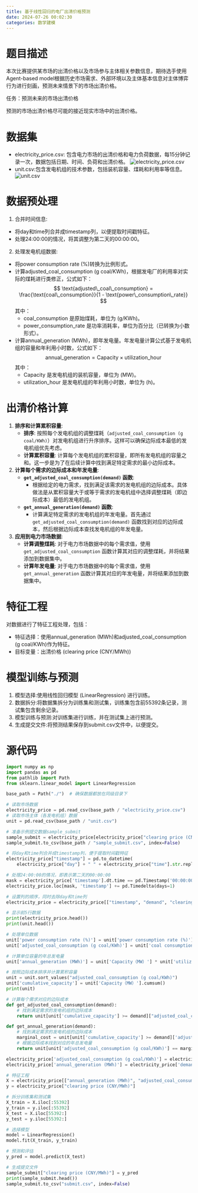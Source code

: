 ```yaml
---
title: 基于线性回归的电厂出清价格预测
date: 2024-07-26 00:02:30
categories: 数学建模
---
```


<!-- toc -->

# 题目描述

本次比赛提供某市场的出清价格以及市场参与主体相关参数信息，期待选手使用Agent-based model根据历史市场需求、外部环境以及主体基本信息对主体博弈行为进行刻画，预测未来情景下的市场出清价格。

任务：预测未来的市场出清价格  

预测的市场出清价格尽可能的接近现实市场中的出清价格。

# 数据集

 - electricity_price.csv:   包含电力市场的出清价格和电力负荷数据，每15分钟记录一次，数据包括日期、时间、负荷和出清价格。 
![electricity_price.csv](https://i-blog.csdnimg.cn/direct/088107e60a1b49ef9bd48530d9a95106.png)
 - unit.csv:包含发电机组的技术参数，包括装机容量、煤耗和利用率等信息。
 ![unit.csv](https://i-blog.csdnimg.cn/direct/fdd5e29d64644fa08c623a835c38cbe1.png)


# 数据预处理

 1. 合并时间信息:
 - 将day和time列合并成timestamp列，以便提取时间戳特征。 
 - 处理24:00:00的情况，将其调整为第二天的00:00:00。
2. 处理发电机组数据: 
- 将power consumption rate (%)转换为比例形式。       
- 计算adjusted_coal_consumption (g coal/KWh)，根据发电厂的利用率对实际的煤耗进行类修正，公式如下：
   $$
   \text{adjusted\_coal\_consumption} = \frac{\text{coal\_consumption}}{1 - \text{power\_consumption\_rate}}
	$$
   其中：
   - $\text{coal\_consumption}$ 是原始煤耗，单位为 \(g/KWh\)。       
   - $\text{power\_consumption\_rate}$ 是功率消耗率，单位为百分比（已转换为小数形式）。 
- 计算annual_generation (MWh)，即年发电量。年发电量计算公式基于发电机组的容量和年利用小时数，公式如下：
   $$
   \text{annual\_generation} = \text{Capacity} \times \text{utilization\_hour}
   $$
   其中：
   - $\text{Capacity}$ 是发电机组的装机容量，单位为 \(MW\)。      
   - $\text{utilization\_hour}$ 是发电机组的年利用小时数，单位为 \(h\)。

# 出清价格计算

1. **排序和计算累积容量**:
   - **排序**: 按照每个发电机组的调整煤耗（`adjusted_coal_consumption (g coal/KWh)`）对发电机组进行升序排序。这样可以确保边际成本最低的发电机组优先考虑。
   - **计算累积容量**: 计算每个发电机组的累积容量，即所有发电机组的容量之和。这一步是为了在后续计算中找到满足特定需求的最小边际成本。
2. **计算每个需求的边际成本和年发电量**:
   - **`get_adjusted_coal_consumption(demand)` 函数**:
     - 根据给定的电力需求，找到满足该需求的发电机组的边际成本。具体做法是从累积容量大于或等于需求的发电机组中选择调整煤耗（即边际成本）最低的发电机组。
   - **`get_annual_generation(demand)` 函数**:
     - 计算满足特定需求的发电机组的年发电量。首先通过 `get_adjusted_coal_consumption(demand)` 函数找到对应的边际成本，然后根据边际成本查找发电机组的年发电量。
3. **应用到电力市场数据**:
   - **计算调整煤耗**: 对于电力市场数据中的每个需求值，使用 `get_adjusted_coal_consumption` 函数计算其对应的调整煤耗，并将结果添加到数据集中。
   - **计算年发电量**: 对于电力市场数据中的每个需求值，使用 `get_annual_generation` 函数计算其对应的年发电量，并将结果添加到数据集中。

# 特征工程

对数据进行了特征工程处理，包括：
 - 特征选择：使用annual_generation (MWh)和adjusted_coal_consumption (g coal/KWh)作为特征。
 - 目标变量：出清价格 (clearing price (CNY/MWh))

# 模型训练与预测  

1. 模型选择:使用线性回归模型 (LinearRegression) 进行训练。
2. 数据拆分:将数据集拆分为训练集和测试集，训练集包含前55392条记录，测试集包含剩余记录。
3. 模型训练与预测:对训练集进行训练，并在测试集上进行预测。
4. 生成提交文件:将预测结果保存到submit.csv文件中，以便提交。

# 源代码

```python
import numpy as np
import pandas as pd
from pathlib import Path
from sklearn.linear_model import LinearRegression

base_path = Path("./")  # 确保数据都放在同级目录下

# 读取市场数据
electricity_price = pd.read_csv(base_path / "electricity_price.csv")
# 读取市场主体（各发电机组）数据
unit = pd.read_csv(base_path / "unit.csv")

# 准备示例提交数据sample_submit
sample_submit = electricity_price[electricity_price["clearing price (CNY/MWh)"].isna()].drop(columns="demand")
sample_submit.to_csv(base_path / "sample_submit.csv", index=False)

# 将day和time列合并成timestamp列，便于提取时间戳特征
electricity_price["timestamp"] = pd.to_datetime(
    electricity_price["day"] + " " + electricity_price["time"].str.replace("24:00:00", "00:00"))

# 处理24:00:00的情况，即表示第二天的00:00:00
mask = electricity_price['timestamp'].dt.time == pd.Timestamp('00:00:00').time()
electricity_price.loc[mask, 'timestamp'] += pd.Timedelta(days=1)

# 设置列的顺序，同时去除day和time列
electricity_price = electricity_price[["timestamp", "demand", "clearing price (CNY/MWh)"]]

# 显示前5行数据
print(electricity_price.head())
print(unit.head())

# 处理单位数据
unit['power consumption rate (%)'] = unit['power consumption rate (%)'] / 100
unit['adjusted_coal_consumption (g coal/KWh)'] = unit['coal consumption (g coal/KWh)'] * (1 / (1 - unit['power consumption rate (%)']))

# 计算单位容量的年总发电量
unit['annual_generation (MWh)'] = unit['Capacity（MW）'] * unit['utilization hour (h)']

# 按照边际成本排序并计算累积容量
unit = unit.sort_values("adjusted_coal_consumption (g coal/KWh)")
unit['cumulative_capacity'] = unit['Capacity（MW）'].cumsum()
print(unit)

# 计算每个需求对应的边际成本
def get_adjusted_coal_consumption(demand):
    # 找到满足需求的发电机组的边际成本
    return unit[unit['cumulative_capacity'] >= demand]["adjusted_coal_consumption (g coal/KWh)"].iloc[0]

def get_annual_generation(demand):
    # 找到满足需求的发电机组的边际成本
    marginal_cost = unit[unit['cumulative_capacity'] >= demand]['adjusted_coal_consumption (g coal/KWh)'].iloc[0]
    # 根据边际成本找到对应的年总发电量
    return unit[unit['adjusted_coal_consumption (g coal/KWh)'] == marginal_cost]['annual_generation (MWh)'].iloc[0]

electricity_price['adjusted_coal_consumption (g coal/KWh)'] = electricity_price['demand'].apply(get_adjusted_coal_consumption)
electricity_price['annual_generation (MWh)'] = electricity_price['demand'].apply(get_annual_generation)

# 特征工程
X = electricity_price[["annual_generation (MWh)", "adjusted_coal_consumption (g coal/KWh)"]]
y = electricity_price["clearing price (CNY/MWh)"]

# 拆分训练集和测试集
X_train = X.iloc[:55392]
y_train = y.iloc[:55392]
X_test = X.iloc[55392:]
y_test = y.iloc[55392:]

# 选择模型
model = LinearRegression()
model.fit(X_train, y_train)

# 预测和评估
y_pred = model.predict(X_test)

# 生成提交文件
sample_submit["clearing price (CNY/MWh)"] = y_pred
print(sample_submit.head())
sample_submit.to_csv("submit.csv", index=False)
```
